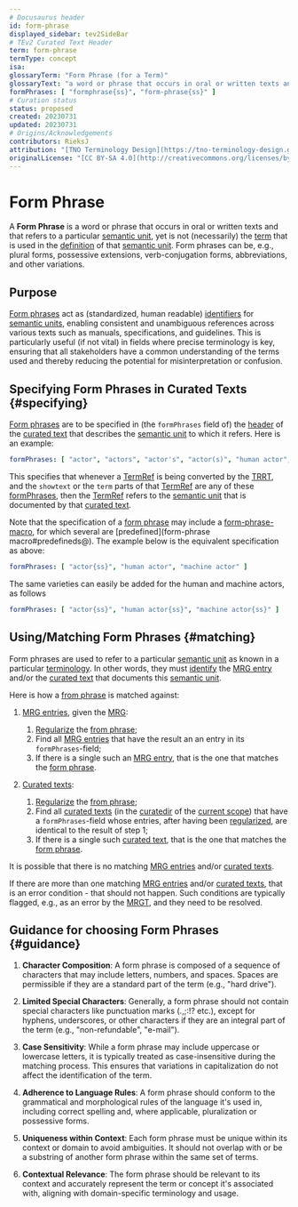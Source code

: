 ```yaml
---
# Docusaurus header
id: form-phrase
displayed_sidebar: tev2SideBar
# TEv2 Curated Text Header
term: form-phrase
termType: concept
isa:
glossaryTerm: "Form Phrase (for a Term)"
glossaryText: "a word or phrase that occurs in oral or written texts and that refers to a particular [semantic unit](@), yet is not (necessarily) the  [term](@) that is used in the [definition](@) of that [semantic unit](@). Form phrases can be, e.g., plural forms, possessive extensions, verb-conjugation forms, abbreviations, and other variations."
formPhrases: [ "formphrase{ss}", "form-phrase{ss}" ]
# Curation status
status: proposed
created: 20230731
updated: 20230731
# Origins/Acknowledgements
contributors: RieksJ
attribution: "[TNO Terminology Design](https://tno-terminology-design.github.io/tev2-specifications/docs)"
originalLicense: "[CC BY-SA 4.0](http://creativecommons.org/licenses/by-sa/4.0/?ref=chooser-v1)"
---
```


# Form Phrase

A **Form Phrase** is a word or phrase that occurs in oral or written texts and that refers to a particular [semantic unit](@), yet is not (necessarily) the  [term](@) that is used in the [definition](@) of that [semantic unit](@). Form phrases can be, e.g., plural forms, possessive extensions, verb-conjugation forms, abbreviations, and other variations.

## Purpose

[Form phrases](@) act as (standardized, human readable) [identifiers](@) for [semantic units](@), enabling consistent and unambiguous references across various texts such as manuals, specifications, and guidelines. This is particularly useful (if not vital) in fields where precise terminology is key, ensuring that all stakeholders have a common understanding of the terms used and thereby reducing the potential for misinterpretation or confusion.

## Specifying Form Phrases in Curated Texts {#specifying}

[Form phrases](@) are to be specified in (the `formPhrases` field of) the [header](@) of the [curated text](@) that describes the [semantic unit](@) to which it refers. Here is an example:

~~~ yaml
formPhrases: [ "actor", "actors", "actor's", "actor(s)", "human actor", "machine actor" ]
~~~

This specifies that whenever a [TermRef](@) is being converted by the [TRRT](@), and the `showtext` or the `term` parts of that [TermRef](@) are any of these [formPhrases](@), then the [TermRef](@) refers to the [semantic unit](@) that is documented by that [curated text](@). 

Note that the specification of a [form phrase](@) may include a [form-phrase-macro](@), for which several are [predefined](form-phrase macro#predefineds@). The example below is the equivalent specification as above:

~~~ yaml
formPhrases: [ "actor{ss}", "human actor", "machine actor" ]
~~~

The same varieties can easily be added for the human and machine actors, as follows

~~~ yaml
formPhrases: [ "actor{ss}", "human actor{ss}", "machine actor{ss}" ]
~~~

## Using/Matching Form Phrases {#matching}

Form phrases are used to refer to a particular [semantic unit](@) as known in a particular [terminology](@). In other words, they must [identify](@) the [MRG entry](@) and/or the [curated text](@) that documents this [semantic unit](@).

Here is how a [from phrase](@) is matched against:

1. [MRG entries](@), given the [MRG](@):
    1. [Regularize](regularized-form-phrase#regularization-process@) the [from phrase](@);
    2. Find all [MRG entries](@) that have the result an an entry in its `formPhrases`-field;
    3. If there is a single such an [MRG entry](@), that is the one that matches the [form phrase](@).

2. [Curated texts](@):
    1. [Regularize](regularized-form-phrase#regularization-process@) the [from phrase](@);
    2. Find all [curated texts](@) (in the [curatedir](@) of the [current scope](@)) that have a `formPhrases`-field whose entries, after having been [regularized](regularized-form-phrase#regularization-process@), are identical to the result of step 1;
    3. If there is a single such [curated text](@), that is the one that matches the [form phrase](@).

It is possible that there is no matching [MRG entries](@) and/or [curated texts](@).

If there are more than one matching [MRG entries](@) and/or [curated texts](@), that is an error condition - that should not happen. Such conditions are typically flagged, e.g., as an error by the [MRGT](@), and they need to be resolved.

## Guidance for choosing Form Phrases {#guidance}

1. **Character Composition**: A form phrase is composed of a sequence of characters that may include letters, numbers, and spaces. Spaces are permissible if they are a standard part of the term (e.g., "hard drive").

2. **Limited Special Characters**: Generally, a form phrase should not contain special characters like punctuation marks (.,;:!? etc.), except for hyphens, underscores, or other characters if they are an integral part of the term (e.g., "non-refundable", "e-mail").

3. **Case Sensitivity**: While a form phrase may include uppercase or lowercase letters, it is typically treated as case-insensitive during the matching process. This ensures that variations in capitalization do not affect the identification of the term.

4. **Adherence to Language Rules**: A form phrase should conform to the grammatical and morphological rules of the language it's used in, including correct spelling and, where applicable, pluralization or possessive forms.

5. **Uniqueness within Context**: Each form phrase must be unique within its context or domain to avoid ambiguities. It should not overlap with or be a substring of another form phrase within the same set of terms.

6. **Contextual Relevance**: The form phrase should be relevant to its context and accurately represent the term or concept it's associated with, aligning with domain-specific terminology and usage.
